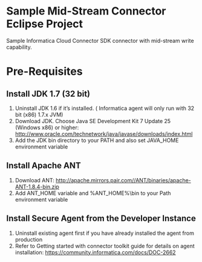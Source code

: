 Sample Mid-Stream Connector Eclipse Project
=====================

Sample Informatica Cloud Connector SDK connector with mid-stream write capability.

Pre-Requisites
=======

Install JDK 1.7 (32 bit)
------------------------
1. Uninstall JDK 1.6 if it’s installed. ( Informatica agent will only run with 32 bit (x86) 1.7.x JVM)
2. Download JDK. Choose Java SE Development Kit 7 Update 25 (Windows x86) or higher: http://www.oracle.com/technetwork/java/javase/downloads/index.html
3. Add the JDK bin directory to your PATH and also set JAVA_HOME environment variable

Install Apache ANT
------------------
1. Download ANT: http://apache.mirrors.pair.com//ANT/binaries/apache-ANT-1.8.4-bin.zip
2. Add ANT_HOME variable and %ANT_HOME%\bin to your Path environment variable


Install Secure Agent from the Developer Instance
------------------------------------------------
1. Uninstall existing agent first if you have already installed the agent from production
2. Refer to Getting started with connector toolkit guide for details on agent installation: https://community.informatica.com/docs/DOC-2662




